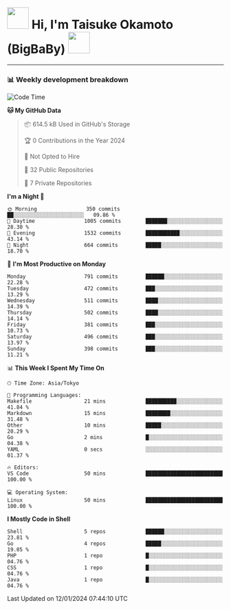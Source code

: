 <!-- Title -->
<h1>
    <img src="https://media.tenor.com/TlyRveJkgo4AAAAi/cloud-cloud-strife.gif" width="50"/> 
    Hi, I'm Taisuke Okamoto (BigBaBy) 
    <img src="https://media.tenor.com/TlyRveJkgo4AAAAi/cloud-cloud-strife.gif" width="50"/>
</h1>

---

<h3> 📊 Weekly development breakdown </h3>
<!-- waka-readme-stats -->

<!--START_SECTION:waka-->
![Code Time](http://img.shields.io/badge/Code%20Time-1%2C668%20hrs%2012%20mins-blue)

**🐱 My GitHub Data** 

> 📦 614.5 kB Used in GitHub's Storage 
 > 
> 🏆 0 Contributions in the Year 2024
 > 
> 🚫 Not Opted to Hire
 > 
> 📜 32 Public Repositories 
 > 
> 🔑 7 Private Repositories 
 > 
**I'm a Night 🦉** 

```text
🌞 Morning                350 commits         ██░░░░░░░░░░░░░░░░░░░░░░░   09.86 % 
🌆 Daytime                1005 commits        ███████░░░░░░░░░░░░░░░░░░   28.30 % 
🌃 Evening                1532 commits        ███████████░░░░░░░░░░░░░░   43.14 % 
🌙 Night                  664 commits         █████░░░░░░░░░░░░░░░░░░░░   18.70 % 
```
📅 **I'm Most Productive on Monday** 

```text
Monday                   791 commits         ██████░░░░░░░░░░░░░░░░░░░   22.28 % 
Tuesday                  472 commits         ███░░░░░░░░░░░░░░░░░░░░░░   13.29 % 
Wednesday                511 commits         ████░░░░░░░░░░░░░░░░░░░░░   14.39 % 
Thursday                 502 commits         ████░░░░░░░░░░░░░░░░░░░░░   14.14 % 
Friday                   381 commits         ███░░░░░░░░░░░░░░░░░░░░░░   10.73 % 
Saturday                 496 commits         ███░░░░░░░░░░░░░░░░░░░░░░   13.97 % 
Sunday                   398 commits         ███░░░░░░░░░░░░░░░░░░░░░░   11.21 % 
```


📊 **This Week I Spent My Time On** 

```text
🕑︎ Time Zone: Asia/Tokyo

💬 Programming Languages: 
Makefile                 21 mins             ██████████░░░░░░░░░░░░░░░   41.84 % 
Markdown                 15 mins             ████████░░░░░░░░░░░░░░░░░   31.48 % 
Other                    10 mins             █████░░░░░░░░░░░░░░░░░░░░   20.29 % 
Go                       2 mins              █░░░░░░░░░░░░░░░░░░░░░░░░   04.38 % 
YAML                     0 secs              ░░░░░░░░░░░░░░░░░░░░░░░░░   01.37 % 

🔥 Editors: 
VS Code                  50 mins             █████████████████████████   100.00 % 

💻 Operating System: 
Linux                    50 mins             █████████████████████████   100.00 % 
```

**I Mostly Code in Shell** 

```text
Shell                    5 repos             ██████░░░░░░░░░░░░░░░░░░░   23.81 % 
Go                       4 repos             █████░░░░░░░░░░░░░░░░░░░░   19.05 % 
PHP                      1 repo              █░░░░░░░░░░░░░░░░░░░░░░░░   04.76 % 
CSS                      1 repo              █░░░░░░░░░░░░░░░░░░░░░░░░   04.76 % 
Java                     1 repo              █░░░░░░░░░░░░░░░░░░░░░░░░   04.76 % 
```




 Last Updated on 12/01/2024 07:44:10 UTC
<!--END_SECTION:waka-->
